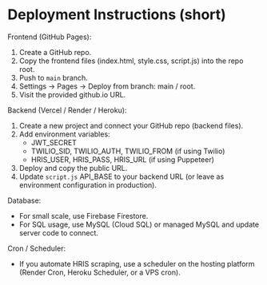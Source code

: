 # Deployment Instructions (short)

Frontend (GitHub Pages):
1. Create a GitHub repo.
2. Copy the frontend files (index.html, style.css, script.js) into the repo root.
3. Push to `main` branch.
4. Settings -> Pages -> Deploy from branch: main / root.
5. Visit the provided github.io URL.

Backend (Vercel / Render / Heroku):
1. Create a new project and connect your GitHub repo (backend files).
2. Add environment variables:
   - JWT_SECRET
   - TWILIO_SID, TWILIO_AUTH, TWILIO_FROM (if using Twilio)
   - HRIS_USER, HRIS_PASS, HRIS_URL (if using Puppeteer)
3. Deploy and copy the public URL.
4. Update `script.js` API_BASE to your backend URL (or leave as environment configuration in production).

Database:
- For small scale, use Firebase Firestore.
- For SQL usage, use MySQL (Cloud SQL) or managed MySQL and update server code to connect.

Cron / Scheduler:
- If you automate HRIS scraping, use a scheduler on the hosting platform (Render Cron, Heroku Scheduler, or a VPS cron).
